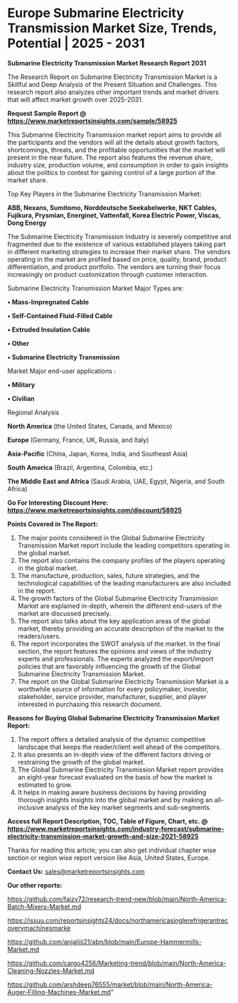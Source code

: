  # Europe Submarine Electricity Transmission Market Size, Trends, Potential | 2025 - 2031

<strong>Submarine Electricity Transmission Market Research Report 2031</strong>

The Research Report on Submarine Electricity Transmission Market is a Skillful and Deep Analysis of the Present Situation and Challenges. This research report also analyzes other important trends and market drivers that will affect market growth over 2025-2031.

<strong>Request Sample Report @ <a href=https://www.marketreportsinsights.com/sample/58925>https://www.marketreportsinsights.com/sample/58925</a></strong>

This Submarine Electricity Transmission market report aims to provide all the participants and the vendors will all the details about growth factors, shortcomings, threats, and the profitable opportunities that the market will present in the near future. The report also features the revenue share, industry size, production volume, and consumption in order to gain insights about the politics to contest for gaining control of a large portion of the market share.

Top Key Players in the Submarine Electricity Transmission Market:

<strong>ABB, Nexans, Sumitomo, Norddeutsche Seekabelwerke, NKT Cables, Fujikura, Prysmian, Energinet, Vattenfall, Korea Electric Power, Viscas, Dong Energy</strong>

The Submarine Electricity Transmission Industry is severely competitive and fragmented due to the existence of various established players taking part in different marketing strategies to increase their market share. The vendors operating in the market are profiled based on price, quality, brand, product differentiation, and product portfolio. The vendors are turning their focus increasingly on product customization through customer interaction.

Submarine Electricity Transmission Market Major Types are:

<strong>• Mass-Impregnated Cable

• Self-Contained Fluid-Filled Cable

• Extruded Insulation Cable

• Other

• Submarine Electricity Transmission</strong>

Market Major end-user applications :

<strong>• Military

• Civilian</strong>

Regional Analysis

</u><strong><b>North America</b></strong> (the United States, Canada, and Mexico)

<strong><b>Europe </b></strong>(Germany, France, UK, Russia, and Italy)

<strong><b>Asia-Pacific</b></strong> (China, Japan, Korea, India, and Southeast Asia)

<strong><b>South America</b></strong> (Brazil, Argentina, Colombia, etc.)

<strong><b>The Middle East and Africa</b></strong> (Saudi Arabia, UAE, Egypt, Nigeria, and South Africa)

<strong>Go For Interesting Discount Here: <a href=https://www.marketreportsinsights.com/discount/58925>https://www.marketreportsinsights.com/discount/58925</a></strong>

<strong>Points Covered in The Report:</strong>
<ol>
  <li>The major points considered in the Global Submarine Electricity Transmission Market report include the leading competitors operating in the global market.</li>
  <li>The report also contains the company profiles of the players operating in the global market.</li>
  <li>The manufacture, production, sales, future strategies, and the technological capabilities of the leading manufacturers are also included in the report.</li>
  <li>The growth factors of the Global Submarine Electricity Transmission Market are explained in-depth, wherein the different end-users of the market are discussed precisely.</li>
  <li>The report also talks about the key application areas of the global market, thereby providing an accurate description of the market to the readers/users.</li>
  <li>The report incorporates the SWOT analysis of the market. In the final section, the report features the opinions and views of the industry experts and professionals. The experts analyzed the export/import policies that are favorably influencing the growth of the Global Submarine Electricity Transmission Market.</li>
  <li>The report on the Global Submarine Electricity Transmission Market is a worthwhile source of information for every policymaker, investor, stakeholder, service provider, manufacturer, supplier, and player interested in purchasing this research document.</li>
</ol>
<strong>Reasons for Buying Global Submarine Electricity Transmission Market Report:</strong>

<ol>
  <li>The report offers a detailed analysis of the dynamic competitive landscape that keeps the reader/client well ahead of the competitors.</li>
  <li>It also presents an in-depth view of the different factors driving or restraining the growth of the global market.</li>
  <li>The Global Submarine Electricity Transmission Market report provides an eight-year forecast evaluated on the basis of how the market is estimated to grow.</li>
  <li>It helps in making aware business decisions by having providing thorough insights insights into the global market and by making an all-inclusive analysis of the key market segments and sub-segments.</li>
</ol>
<strong>Access full Report Description, TOC, Table of Figure, Chart, etc. @ <a href=https://www.marketreportsinsights.com/industry-forecast/submarine-electricity-transmission-market-growth-and-size-2021-58925>https://www.marketreportsinsights.com/industry-forecast/submarine-electricity-transmission-market-growth-and-size-2021-58925</a></strong>


Thanks for reading this article; you can also get individual chapter wise section or region wise report version like Asia, United States, Europe.

<strong>Contact Us:</strong>
sales@marketreportsinsights.com

<strong>Our other reports:</strong>

<a href=https://github.com/faizy72/research-trend-new/blob/main/North-America-Batch-Mixers-Market.md>https://github.com/faizy72/research-trend-new/blob/main/North-America-Batch-Mixers-Market.md</a>

<a href=https://issuu.com/reportsinsights24/docs/northamericasinglerefrigerantrecoverymachinesmarke>https://issuu.com/reportsinsights24/docs/northamericasinglerefrigerantrecoverymachinesmarke</a>

<a href=https://github.com/anjaliiii21/abn/blob/main/Europe-Hammermills-Market.md>https://github.com/anjaliiii21/abn/blob/main/Europe-Hammermills-Market.md</a>

<a href=https://github.com/cargo4256/Marketing-trend/blob/main/North-America-Cleaning-Nozzles-Market.md>https://github.com/cargo4256/Marketing-trend/blob/main/North-America-Cleaning-Nozzles-Market.md</a>

<a href=https://github.com/arshdeep76555/market/blob/main/North-America-Auger-Filling-Machines-Market.md>https://github.com/arshdeep76555/market/blob/main/North-America-Auger-Filling-Machines-Market.md</a>"
